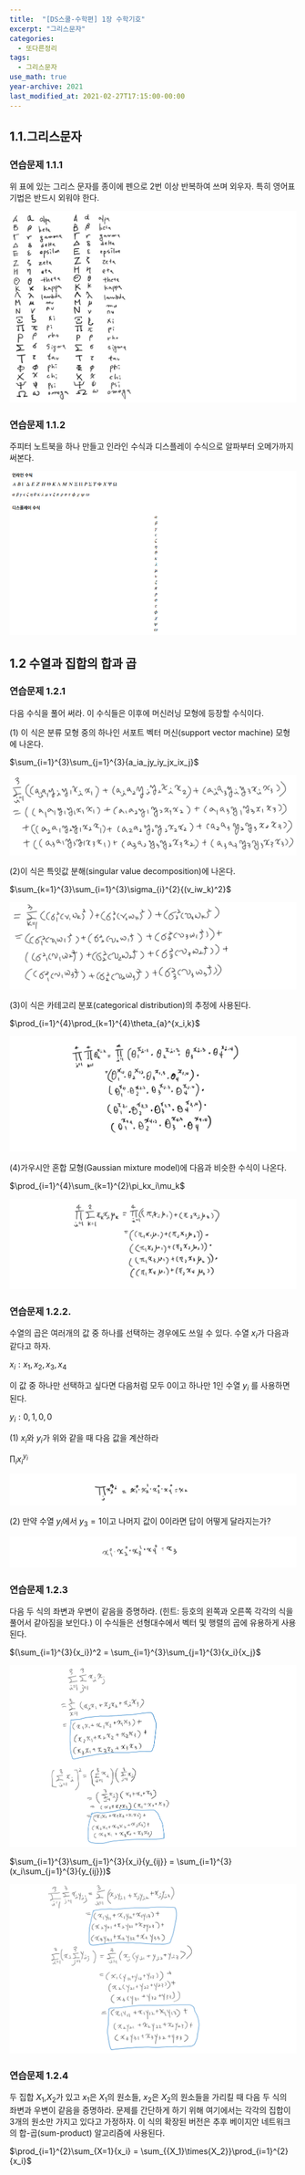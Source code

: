 ```yaml
---
title:  "[DS스쿨-수학편] 1장 수학기호"
excerpt: "그리스문자"
categories:
  - 또다른정리
tags:
  - 그리스문자
use_math: true
year-archive: 2021
last_modified_at: 2021-02-27T17:15:00-00:00
---
```


## 1.1.그리스문자

### 연습문제 1.1.1

위 표에 있는 그리스 문자를 종이에 펜으로 2번 이상 반복하여 쓰며 외우자. 특히 영어표기법은 반드시 외워야 한다.

![](/assets/images/math-1/1-1.png)

### 연습문제 1.1.2

주피터 노트북을 하나 만들고 인라인 수식과 디스플레이 수식으로 알파부터 오메가까지 써본다.

![](/assets/images/math-1/1-2.png)

## 1.2 수열과 집합의 합과 곱

### 연습문제 1.2.1

다음 수식을 풀어 써라. 이 수식들은 이후에 머신러닝 모형에 등장할 수식이다.

(1) 이 식은 분류 모형 중의 하나인 서포트 벡터 머신(support vector machine) 모형에 나온다.

$\sum_{i=1}^{3}\sum_{j=1}^{3}{a_ia_jy_iy_jx_ix_j}$

![](/assets/images/math-1/1-3.png)

(2)이 식은 특잇값 분해(singular value decomposition)에 나온다.

$\sum_{k=1}^{3}\sum_{i=1}^{3}\sigma_{i}^{2}{(v_iw_k)^2}$

![](/assets/images/math-1/1-4.png)

(3)이 식은 카테고리 분포(categorical distribution)의 추정에 사용된다.

$\prod_{i=1}^{4}\prod_{k=1}^{4}\theta_{a}^{x_i,k}$

![](/assets/images/math-1/1-5.png)

(4)가우시안 혼합 모형(Gaussian mixture model)에 다음과 비슷한 수식이 나온다.

$\prod_{i=1}^{4}\sum_{k=1}^{2}\pi_kx_i\mu_k$

![](/assets/images/math-1/1-6.png)

### 연습문제 1.2.2.

수열의 곱은 여러개의 값 중 하나를 선택하는 경우에도 쓰일 수 있다. 수열 $x_i$가 다음과 같다고 하자.

$x_i : x_1, x_2,x_3,x_4$

이 값 중 하나만 선택하고 싶다면 다음처럼 모두 0이고 하나만 1인 수열 $y_i$ 를 사용하면 된다.

$y_i:0,1,0,0$

(1) $x_i$와 $y_i$가 위와 같을 때 다음 값을 계산하라

$\prod_{i}{x_i}^{y_i}$

![](/assets/images/math-1/1-8.png)

(2) 만약 수열 $y_i$에서 $y_3=1$이고 나머지 값이 0이라면 답이 어떻게 달라지는가?

![](/assets/images/math-1/1-9.png)

### 연습문제 1.2.3

다음 두 식의 좌변과 우변이 같음을 증명하라. (힌트: 등호의 왼쪽과 오른쪽 각각의 식을 풀어서 같아짐을 보인다.) 이 수식들은 선형대수에서 벡터 및 행렬의 곱에 유용하게 사용된다.

$(\sum_{i=1}^{3}{x_i})^2 = \sum_{i=1}^{3}\sum_{j=1}^{3}{x_i}{x_j}$

![](/assets/images/math-1/1-10.png)

$\sum_{i=1}^{3}\sum_{j=1}^{3}{x_i}{y_{ij}} = \sum_{i=1}^{3}(x_i\sum_{j=1}^{3}{y_{ij}})$

![](/assets/images/math-1/1-11.png)

### 연습문제 1.2.4

두 집합 $X_1$,$X_2$가 있고 $x_1$은 $X_1$의 원소들, $x_2$은 $X_2$의 원소들을 가리킬 때 다음 두 식의 좌변과 우변이 같음을 증명하라. 문제를 간단하게 하기 위해 여기에서는 각각의 집합이 3개의 원소만 가지고 있다고 가정하자. 이 식의 확장된 버전은 추후 베이지안 네트워크의 합-곱(sum-product) 알고리즘에 사용된다.

$\prod_{i=1}^{2}\sum_{X=1}{x_i} = \sum_{{X_1}\times{X_2}}\prod_{i=1}^{2}{x_i}$

